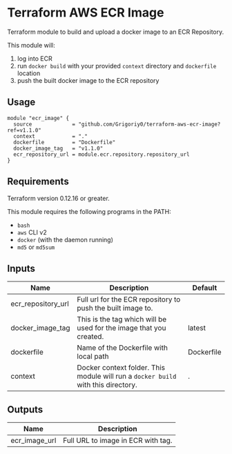# Terraform AWS ECR Image
Terraform module to build and upload a docker image to an ECR Repository.

This module will:
1. log into ECR
2. run `docker build` with your provided `context` directory and `dockerfile` location
3. push the built docker image to the ECR repository

## Usage
```hcl
module "ecr_image" {
  source             = "github.com/Grigoriy0/terraform-aws-ecr-image?ref=v1.1.0"
  context            = "."
  dockerfile         = "Dockerfile"
  docker_image_tag   = "v1.1.0"
  ecr_repository_url = module.ecr.repository.repository_url
}
```

## Requirements
Terraform version 0.12.16 or greater.

This module requires the following programs in the PATH:
* `bash`
* `aws` CLI v2
* `docker` (with the daemon running)
* `md5` or `md5sum`

## Inputs
| Name | Description | Default |
| --- | --- | --- |
| ecr_repository_url | Full url for the ECR repository to push the built image to. | |
| docker_image_tag | This is the tag which will be used for the image that you created. | latest |
| dockerfile | Name of the Dockerfile with local path | Dockerfile |
| context | Docker context folder. This module will run a `docker build` with this directory. | . |

## Outputs
| Name | Description |
| --- | --- |
| ecr_image_url | Full URL to image in ECR with tag. |
